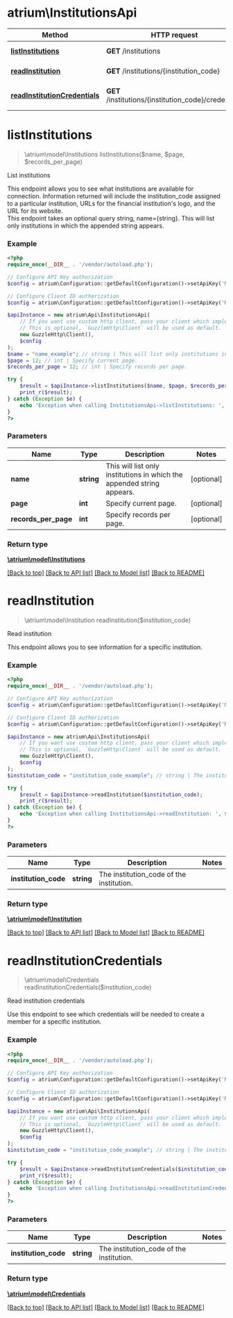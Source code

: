 # atrium\InstitutionsApi

Method | HTTP request | Description
------------- | ------------- | -------------
[**listInstitutions**](InstitutionsApi.md#listInstitutions) | **GET** /institutions | List institutions
[**readInstitution**](InstitutionsApi.md#readInstitution) | **GET** /institutions/{institution_code} | Read institution
[**readInstitutionCredentials**](InstitutionsApi.md#readInstitutionCredentials) | **GET** /institutions/{institution_code}/credentials | Read institution credentials


# **listInstitutions**
> \atrium\model\Institutions listInstitutions($name, $page, $records_per_page)

List institutions

This endpoint allows you to see what institutions are available for connection. Information returned will include the institution_code assigned to a particular institution, URLs for the financial institution's logo, and the URL for its website.<br> This endpoint takes an optional query string, name={string}. This will list only institutions in which the appended string appears.

### Example
```php
<?php
require_once(__DIR__ . '/vendor/autoload.php');

// Configure API Key authorization
$config = atrium\Configuration::getDefaultConfiguration()->setApiKey('MX-API-Key', 'YOUR_API_KEY');

// Configure Client ID authorization
$config = atrium\Configuration::getDefaultConfiguration()->setApiKey('MX-Client-ID', 'YOUR_CLIENT_ID');

$apiInstance = new atrium\Api\InstitutionsApi(
    // If you want use custom http client, pass your client which implements `GuzzleHttp\ClientInterface`.
    // This is optional, `GuzzleHttp\Client` will be used as default.
    new GuzzleHttp\Client(),
    $config
);
$name = "name_example"; // string | This will list only institutions in which the appended string appears.
$page = 12; // int | Specify current page.
$records_per_page = 12; // int | Specify records per page.

try {
    $result = $apiInstance->listInstitutions($name, $page, $records_per_page);
    print_r($result);
} catch (Exception $e) {
    echo 'Exception when calling InstitutionsApi->listInstitutions: ', $e->getMessage(), PHP_EOL;
}
?>
```

### Parameters

Name | Type | Description  | Notes
------------- | ------------- | ------------- | -------------
 **name** | **string**| This will list only institutions in which the appended string appears. | [optional]
 **page** | **int**| Specify current page. | [optional]
 **records_per_page** | **int**| Specify records per page. | [optional]

### Return type

[**\atrium\model\Institutions**](../Model/Institutions.md)

[[Back to top]](#) [[Back to API list]](../../README.md#documentation-for-api-endpoints) [[Back to Model list]](../../README.md#documentation-for-models) [[Back to README]](../../README.md)

# **readInstitution**
> \atrium\model\Institution readInstitution($institution_code)

Read institution

This endpoint allows you to see information for a specific institution.

### Example
```php
<?php
require_once(__DIR__ . '/vendor/autoload.php');

// Configure API Key authorization
$config = atrium\Configuration::getDefaultConfiguration()->setApiKey('MX-API-Key', 'YOUR_API_KEY');

// Configure Client ID authorization
$config = atrium\Configuration::getDefaultConfiguration()->setApiKey('MX-Client-ID', 'YOUR_CLIENT_ID');

$apiInstance = new atrium\Api\InstitutionsApi(
    // If you want use custom http client, pass your client which implements `GuzzleHttp\ClientInterface`.
    // This is optional, `GuzzleHttp\Client` will be used as default.
    new GuzzleHttp\Client(),
    $config
);
$institution_code = "institution_code_example"; // string | The institution_code of the institution.

try {
    $result = $apiInstance->readInstitution($institution_code);
    print_r($result);
} catch (Exception $e) {
    echo 'Exception when calling InstitutionsApi->readInstitution: ', $e->getMessage(), PHP_EOL;
}
?>
```

### Parameters

Name | Type | Description  | Notes
------------- | ------------- | ------------- | -------------
 **institution_code** | **string**| The institution_code of the institution. |

### Return type

[**\atrium\model\Institution**](../Model/Institution.md)

[[Back to top]](#) [[Back to API list]](../../README.md#documentation-for-api-endpoints) [[Back to Model list]](../../README.md#documentation-for-models) [[Back to README]](../../README.md)

# **readInstitutionCredentials**
> \atrium\model\Credentials readInstitutionCredentials($institution_code)

Read institution credentials

Use this endpoint to see which credentials will be needed to create a member for a specific institution.

### Example
```php
<?php
require_once(__DIR__ . '/vendor/autoload.php');

// Configure API Key authorization
$config = atrium\Configuration::getDefaultConfiguration()->setApiKey('MX-API-Key', 'YOUR_API_KEY');

// Configure Client ID authorization
$config = atrium\Configuration::getDefaultConfiguration()->setApiKey('MX-Client-ID', 'YOUR_CLIENT_ID');

$apiInstance = new atrium\Api\InstitutionsApi(
    // If you want use custom http client, pass your client which implements `GuzzleHttp\ClientInterface`.
    // This is optional, `GuzzleHttp\Client` will be used as default.
    new GuzzleHttp\Client(),
    $config
);
$institution_code = "institution_code_example"; // string | The institution_code of the institution.

try {
    $result = $apiInstance->readInstitutionCredentials($institution_code);
    print_r($result);
} catch (Exception $e) {
    echo 'Exception when calling InstitutionsApi->readInstitutionCredentials: ', $e->getMessage(), PHP_EOL;
}
?>
```

### Parameters

Name | Type | Description  | Notes
------------- | ------------- | ------------- | -------------
 **institution_code** | **string**| The institution_code of the institution. |

### Return type

[**\atrium\model\Credentials**](../Model/Credentials.md)

[[Back to top]](#) [[Back to API list]](../../README.md#documentation-for-api-endpoints) [[Back to Model list]](../../README.md#documentation-for-models) [[Back to README]](../../README.md)

